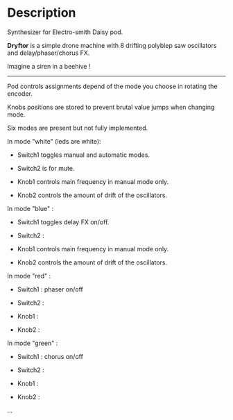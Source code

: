 # Description
Synthesizer for Electro-smith Daisy pod.

**Dryftor** is a simple drone machine with 8 drifting polyblep saw oscillators and delay/phaser/chorus FX.

Imagine a siren in a beehive !

-----------------------

Pod controls assignments depend of the mode you choose in rotating the encoder.

Knobs positions are stored to prevent brutal value jumps when changing mode.

Six modes are present but not fully implemented.

In mode "white" (leds are white):

* Switch1 toggles manual and automatic modes.

* Switch2 is for mute.

* Knob1 controls main frequency in manual mode only.

* Knob2 controls the amount of drift of the oscillators.

In mode "blue" :

* Switch1 toggles delay FX on/off.

* Switch2 :

* Knob1 controls main frequency in manual mode only.

* Knob2 controls the amount of drift of the oscillators.

In mode "red" :

* Switch1 : phaser on/off

* Switch2 :

* Knob1 :

* Knob2 :

In mode "green" :

* Switch1 : chorus on/off

* Switch2 :

* Knob1 :

* Knob2 :

...







